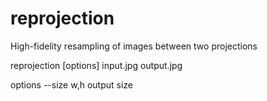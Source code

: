 # reprojection

High-fidelity resampling of images between two projections


reprojection [options] input.jpg output.jpg

options
  --size w,h  output size
 



  